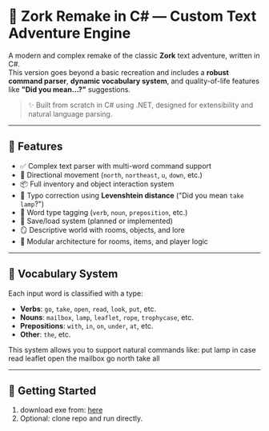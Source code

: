 # 🧟 Zork Remake in C# — Custom Text Adventure Engine

A modern and complex remake of the classic **Zork** text adventure, written in C#.  
This version goes beyond a basic recreation and includes a **robust command parser**, **dynamic vocabulary system**, and quality-of-life features like **"Did you mean...?"** suggestions.

> ✨ Built from scratch in C# using .NET, designed for extensibility and natural language parsing.

---

## 🧠 Features

- ✅ Complex text parser with multi-word command support
- 🧭 Directional movement (`north`, `northeast`, `u`, `down`, etc.)
- 📦 Full inventory and object interaction system
- 💬 Typo correction using **Levenshtein distance** ("Did you mean `take lamp`?")
- 🧠 Word type tagging (`verb`, `noun`, `preposition`, etc.)
- 💾 Save/load system (planned or implemented)
- 🪞 Descriptive world with rooms, objects, and lore
- 🧱 Modular architecture for rooms, items, and player logic

---

## 🧰 Vocabulary System

Each input word is classified with a type:

- **Verbs**: `go`, `take`, `open`, `read`, `look`, `put`, etc.
- **Nouns**: `mailbox`, `lamp`, `leaflet`, `rope`, `trophycase`, etc.
- **Prepositions**: `with`, `in`, `on`, `under`, `at`, etc.
- **Other**: `the`, etc.

This system allows you to support natural commands like:
put lamp in case
read leaflet
open the mailbox
go north
take all

---

## 🚀 Getting Started

1. download exe from: [here](https://github.com/AlanMet/Zork/blob/main/zrok/zrok/bin/Debug/zrok.exe)
2. Optional: clone repo and run directly.
